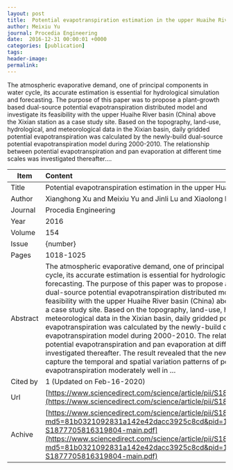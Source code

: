 ```yaml
---
layout: post
title:  Potential evapotranspiration estimation in the upper Huaihe River basin, China
author: Meixiu Yu
journal: Procedia Engineering
date:  2016-12-31 00:00:01 +0000
categories: [publication]
tags: 
header-image: 
permalink: 
---
```

The atmospheric evaporative demand, one of principal components in water cycle, its accurate estimation is essential for hydrological simulation and forecasting. The purpose of this paper was to propose a plant-growth based dual-source potential evapotranspiration distributed model and investigate its feasibility with the upper Huaihe River basin (China) above the Xixian station as a case study site. Based on the topography, land-use, hydrological, and meteorological data in the Xixian basin, daily gridded potential evapotranspiration was calculated by the newly-build dual-source potential evapotranspiration model during 2000-2010. The relationship between potential evapotranspiration and pan evaporation at different time scales was investigated thereafter....
<!--the above is the excerpt-->
<!--more-->
<!--the following is the text-->


| Item           | Content     |
| ---------------|:------------|
| Title          | Potential evapotranspiration estimation in the upper Huaihe River basin, China     |
| Author         | Xianghong Xu and Meixiu Yu and Jinli Lu and Xiaolong Liu    |
| Journal        | Procedia Engineering   |
| Year           | 2016      |
| Volume         | 154	   |
| Issue          | {number}	   |
| Pages          | 1018-1025	   |
| Abstract       | The atmospheric evaporative demand, one of principal components in water cycle, its accurate estimation is essential for hydrological simulation and forecasting. The purpose of this paper was to propose a plant-growth based dual-source potential evapotranspiration distributed model and investigate its feasibility with the upper Huaihe River basin (China) above the Xixian station as a case study site. Based on the topography, land-use, hydrological, and meteorological data in the Xixian basin, daily gridded potential evapotranspiration was calculated by the newly-build dual-source potential evapotranspiration model during 2000-2010. The relationship between potential evapotranspiration and pan evaporation at different time scales was investigated thereafter. The result revealed that the newly-built model could capture the temporal and spatial variation patterns of potential evapotranspiration moderately well in …	 |
| Cited by			 | 1 (Updated on Feb-16-2020)   |
| Url  					 | [https://www.sciencedirect.com/science/article/pii/S1877705816319804](https://www.sciencedirect.com/science/article/pii/S1877705816319804)		   |
| Achive 	       | [https://www.sciencedirect.com/science/article/pii/S1877705816319804/pdf?md5=81b0321092831a142e42dacc3925c8cd&pid=1-s2.0-S1877705816319804-main.pdf](https://www.sciencedirect.com/science/article/pii/S1877705816319804/pdf?md5=81b0321092831a142e42dacc3925c8cd&pid=1-s2.0-S1877705816319804-main.pdf)		 |


